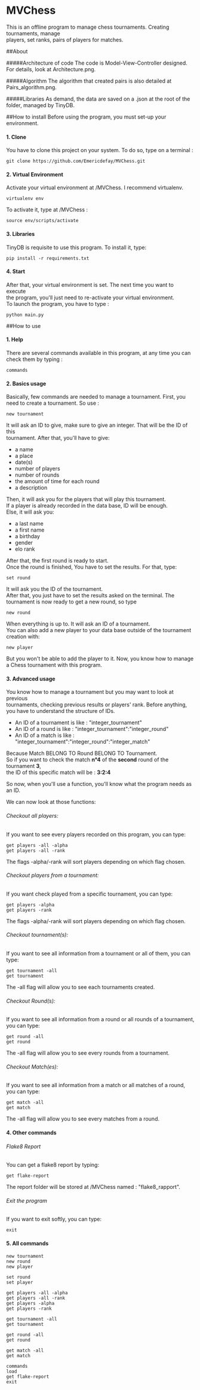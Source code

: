 # MVChess
This is an offline program to manage chess tournaments. Creating tournaments, manage <br>
players, set ranks, pairs of players for matches.

##About

#####Architecture of code
The code is Model-View-Controller designed. For details, look at Architecture.png.

#####Algorithm
The algorithm that created pairs is also detailed at Pairs_algorithm.png.

#####Libraries
As demand, the data are saved on a .json at the root of the folder, managed by TinyDB.

##How to install
Before using the program, you must set-up your environment.

#### 1. Clone
You have to clone this project on your system. To do so, type on a terminal :
```
git clone https://github.com/Emericdefay/MVChess.git
```

#### 2. Virtual Environment
Activate your virtual environment at /MVChess. I recommend virtualenv.
```
virtualenv env
```
To activate it, type at /MVChess :
```
source env/scripts/activate
```
#### 3. Libraries
TinyDB is requisite to use this program. To install it, type:
```
pip install -r requirements.txt
```
#### 4. Start
After that, your virtual environment is set. The next time you want to execute <br>
the program, you'll just need to re-activate your virtual environment. <br>
To launch the program, you have to type :
```
python main.py
```
##How to use
#### 1. Help
There are several commands available in this program, at any time you can check them by typing :
```
commands
```
#### 2. Basics usage
Basically, few commands are needed to manage a tournament.
First, you need to create a tournament. So use :
```
new tournament
```
It will ask an ID to give, make sure to give an integer. That will be the ID of this <br> 
tournament. After that, you'll have to give:
- a name
- a place
- date(s)
- number of players
- number of rounds
- the amount of time for each round 
- a description


Then, it will ask you for the players that will play this tournament. <br>
If a player is already recorded in the data base, ID will be enough. <br>
Else, it will ask you:
- a last name
- a first name
- a birthday
- gender
- elo rank


After that, the first round is ready to start.<br>
Once the round is finished, You have to set the results. For that, type:
```
set round
```
It will ask you the ID of the tournament.<br>
After that, you just have to set the results asked on the terminal.
The tournament is now ready to get a new round, so type 
```
new round
```
When everything is up to. It will ask an ID of a tournament.<br>
You can also add a new player to your data base outside of the tournament creation with:
```
new player
```
But you won't be able to add the player to it.
Now, you know how to manage a Chess tournament with this program.
#### 3. Advanced usage
You know how to manage a tournament but you may want to look at previous <br>
tournaments, checking previous results or players' rank.
Before anything, you have to understand the structure of IDs.
- An ID of a tournament is like : "integer_tournament"
- An ID of a round is like : "integer_tournament":"integer_round"
- An ID of a match is like : "integer_tournament":"integer_round":"integer_match"


Because Match BELONG TO Round BELONG TO Tournament. <br>
So if you want to check the match **n°4** of the **second** round of the tournament **3**, <br> 
the ID of this specific match will be : **3:2:4**

So now, when you'll use a function, you'll know what the program needs as an ID.

We can now look at those functions:
###### Checkout all players:
If you want to see every players recorded on this program, you can type:
```
get players -all -alpha
get players -all -rank
```
The flags -alpha/-rank will sort players depending on which flag chosen.
###### Checkout players from a tournament:
If you want check played from a specific tournament, you can type:
```
get players -alpha
get players -rank
```
The flags -alpha/-rank will sort players depending on which flag chosen.
###### Checkout tournament(s):
If you want to see all information from a tournament or all of them, you can type:
```
get tournament -all
get tournament
```
The -all flag will allow you to see each tournaments created.
###### Checkout Round(s):
If you want to see all information from a round or all rounds of a tournament, you can type:
```
get round -all
get round
``` 
The -all flag will allow you to see every rounds from a tournament.
###### Checkout Match(es):
If you want to see all information from a match or all matches of a round, you can type:
```
get match -all
get match
``` 
The -all flag will allow you to see every matches from a round.

#### 4. Other commands
###### Flake8 Report
You can get a flake8 report by typing:
```
get flake-report
```
The report folder will be stored at /MVChess named : "flake8_rapport".
###### Exit the program
If you want to exit softly, you can type:
```
exit
```

#### 5. All commands
```
new tournament
new round
new player

set round
set player

get players -all -alpha
get players -all -rank
get players -alpha
get players -rank

get tournament -all
get tournament

get round -all
get round

get match -all
get match

commands
load
get flake-report
exit
```
